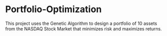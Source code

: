 # Portfolio-Optimization
This project uses the Genetic Algorithm to design a portfolio of 10 assets from the NASDAQ Stock Market that minimizes risk and maximizes returns.
